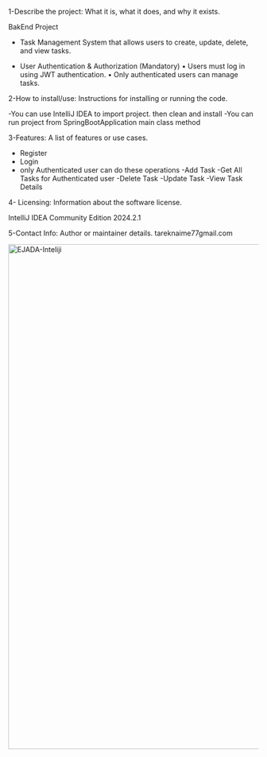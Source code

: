 1-Describe the project: What it is, what it does, and why it exists.

BakEnd Project

- Task Management System that allows users to create, update, delete, and view 
tasks.

- User Authentication & Authorization (Mandatory) 
• Users must log in using JWT authentication. 
• Only authenticated users can manage tasks. 

2-How to install/use: Instructions for installing or running the code.

-You can use IntelliJ IDEA to import project. then clean and install
-You can run project from SpringBootApplication main class method

3-Features: A list of features or use cases.


- Register
- Login
- only Authenticated user can do these operations
-Add Task
-Get All Tasks for Authenticated user
-Delete Task
-Update Task
-View Task Details

4- Licensing: Information about the software license.

IntelliJ IDEA Community Edition 2024.2.1

5-Contact Info: Author or maintainer details.
tareknaime77gmail.com

<img width="1916" height="1016" alt="EJADA-Inteliji" src="https://github.com/user-attachments/assets/748230ba-faeb-41af-97ad-7955158cd2af" />
